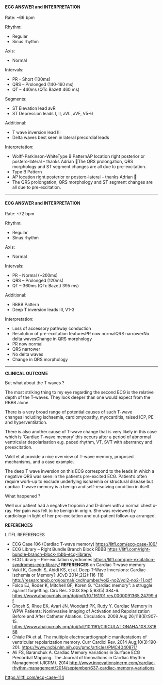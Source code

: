 #### ECG ANSWER and INTERPRETATION
Rate: ~66 bpm 

Rhythm:
* Regular 
* Sinus rhythm 

Axis:
* Normal 

Intervals:
* PR – Short (100ms) 
* QRS – Prolonged (140-160 ms) 
* QT – 440ms (QTc Bazett 460 ms) 

Segments:
* ST Elevation lead avR 
* ST Depression leads I, II, aVL, aVF, V5-6 

Additional:
* T wave inversion lead III 
* Delta waves best seen in lateral precordial leads 

Interpretation:
* Wolff-Parkinson-WhiteType B PatternAP location right posterior or postero-lateral – thanks Adrian 🙂The QRS prolongation, QRS morphology and ST segment changes are all due to pre-excitation. 
* Type B Pattern 
* AP location right posterior or postero-lateral – thanks Adrian 🙂 
* The QRS prolongation, QRS morphology and ST segment changes are all due to pre-excitation. 

---------------

#### ECG ANSWER and INTERPRETATION
Rate: ~72 bpm 

Rhythm:
* Regular 
* Sinus rhythm 

Axis:
* Normal 

Intervals:
* PR – Normal (~200ms) 
* QRS – Prolonged (120ms) 
* QT – 360ms (QTc Bazett 395 ms) 

Additional:
* RBBB Pattern 
* Deep T inversion leads III, V1-3 

Interpretation:
* Loss of accessory pathway conduction 
* Resolution of pre-excitation featuresPR now normalQRS narrowerNo delta wavesChange in QRS morphology 
* PR now normal 
* QRS narrower 
* No delta waves 
* Change in QRS morphology 

---------------

**CLINICAL OUTCOME**

But what about the T waves ?

The most striking thing to my eye regarding the second ECG is the relative depth of the T-waves. They look deeper than one would expect from the RBBB alone.

There is a very broad range of potential causes of such T-wave changes including ischaemia, cardiomyopathy, myocarditis, raised ICP, PE and hyperventilation.

There is also another cause of T-wave change that is very likely in this case which is ‘Cardiac T-wave memory’ this occurs after a period of abnormal ventricular depolarisation e.g. paced rhythm, VT, SVT with aberrancy and preexcitation. 

Vakil et al provide a nice overview of T-wave memory, proposed mechanisms, and a case example.

The deep T wave inversion on this ECG correspond to the leads in which a negative QRS was seen in the patients pre-excited ECG. Patient’s often require work-up to exclude underlying ischaemia or structural disease but cardiac T-wave memory is a benign and self-resolving condition in itself.

What happened ?

Well our patient had a negative troponin and D-dimer with a normal chest x-ray. Her pain was felt to be benign in origin. She was reviewed by cardiology in light of her pre-excitation and out-patient follow-up arranged.

**REFERENCES**

LITFL REFERENCES
* ECG Case 106 (Cardiac T-wave memory) <https://litfl.com/ecg-case-106/>
* ECG Library – Right Bundle Branch Block RBBB <https://litfl.com/right-bundle-branch-block-rbbb-ecg-library/>
* ECG Library – Pre-excitation syndromes <https://litfl.com/pre-excitation-syndromes-ecg-library/>
**REFERENCES** on Cardiac T-wave memory
* Vakil K, Gandhi S, Abidi KS, et al. Deep T-Wave Inversions: Cardiac Ischemia or Memory? JCvD 2014;2(2):116-118 <http://researchpub.org/journal/jcvd/number/vol2-no2/vol2-no2-11.pdf>
* Folco EJ, Roder K, Mitchell GF, Koren G. “Cardiac memory”: a struggle against forgetting. Circ Res. 2003 Sep 5;93(5):384-6. <https://www.ahajournals.org/doi/pdf/10.1161/01.res.0000091365.24799.df>
* Ghosh S, Rhee EK, Avari JN, Woodard PK, Rudy Y. Cardiac Memory in WPW Patients: Noninvasive Imaging of Activation and Repolarization Before and After Catheter Ablation. Circulation. 2008 Aug 26;118(9):907-15. <https://www.ahajournals.org/doi/full/10.1161/CIRCULATIONAHA.108.781658>
* Chiale PA et al. The multiple electrocardiographic manifestations of ventricular repolarization memory. Curr Cardiol Rev. 2014 Aug;10(3):190-201. <https://www.ncbi.nlm.nih.gov/pmc/articles/PMC4040871/>
* Ali FS, Baranchuk A. Cardiac Memory Variations in Surface ECG Precordial Mapping. The Journal of Innovations in Cardiac Rhythm Management (JICRM). 2014 <http://www.innovationsincrm.com/cardiac-rhythm-management/2014/september/637-cardiac-memory-variations>

<https://litfl.com/ecg-case-114>